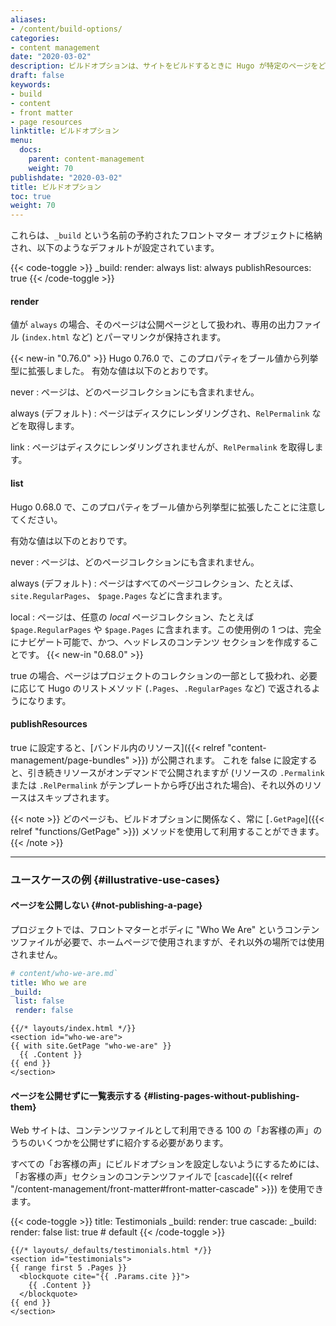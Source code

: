 ```yaml
---
aliases:
- /content/build-options/
categories:
- content management
date: "2020-03-02"
description: ビルドオプションは、サイトをビルドするときに Hugo が特定のページをどのように処理する必要があるかを定義するのに役立ちます。
draft: false
keywords:
- build
- content
- front matter
- page resources
linktitle: ビルドオプション
menu:
  docs:
    parent: content-management
    weight: 70
publishdate: "2020-03-02"
title: ビルドオプション
toc: true
weight: 70
---
```


これらは、`_build` という名前の予約されたフロントマター オブジェクトに格納され、以下のようなデフォルトが設定されています。

{{< code-toggle >}}
_build:
  render: always
  list: always
  publishResources: true
{{< /code-toggle >}}

#### render

値が `always` の場合、そのページは公開ページとして扱われ、専用の出力ファイル (`index.html` など) とパーマリンクが保持されます。

{{< new-in "0.76.0" >}} Hugo 0.76.0 で、このプロパティをブール値から列挙型に拡張しました。 有効な値は以下のとおりです。

never
: ページは、どのページコレクションにも含まれません。

always (デフォルト)
: ページはディスクにレンダリングされ、`RelPermalink` などを取得します。

link
: ページはディスクにレンダリングされませんが、`RelPermalink` を取得します。

#### list

Hugo 0.68.0 で、このプロパティをブール値から列挙型に拡張したことに注意してください。

有効な値は以下のとおりです。

never
: ページは、どのページコレクションにも含まれません。

always (デフォルト)
: ページはすべてのページコレクション、たとえば、 `site.RegularPages`、 `$page.Pages` などに含まれます。

local
: ページは、任意の _local_ ページコレクション、たとえば `$page.RegularPages` や `$page.Pages` に含まれます。この使用例の 1 つは、完全にナビゲート可能で、かつ、ヘッドレスのコンテンツ セクションを作成することです。 {{< new-in "0.68.0" >}}

true の場合、ページはプロジェクトのコレクションの一部として扱われ、必要に応じて Hugo のリストメソッド (`.Pages`、`.RegularPages` など) で返されるようになります。

#### publishResources

true に設定すると、[バンドル内のリソース]({{< relref "content-management/page-bundles" >}}) が公開されます。
これを false に設定すると、引き続きリソースがオンデマンドで公開されますが (リソースの `.Permalink` または `.RelPermalink` がテンプレートから呼び出された場合)、それ以外のリソースはスキップされます。

{{< note >}}
どのページも、ビルドオプションに関係なく、常に [`.GetPage`]({{< relref "functions/GetPage" >}}) メソッドを使用して利用することができます。
{{< /note >}}

------

### ユースケースの例 {#illustrative-use-cases}

#### ページを公開しない {#not-publishing-a-page}

プロジェクトでは、フロントマターとボディに "Who We Are" というコンテンツファイルが必要で、ホームページで使用されますが、それ以外の場所では使用されません。

```yaml
# content/who-we-are.md`
title: Who we are
_build:
 list: false
 render: false
```

```go-html-template
{{/* layouts/index.html */}}
<section id="who-we-are">
{{ with site.GetPage "who-we-are" }}
  {{ .Content }}
{{ end }}
</section>
```

#### ページを公開せずに一覧表示する {#listing-pages-without-publishing-them}

Web サイトは、コンテンツファイルとして利用できる 100 の「お客様の声」のうちのいくつかを公開せずに紹介する必要があります。

すべての「お客様の声」にビルドオプションを設定しないようにするためには、「お客様の声」セクションのコンテンツファイルで [`cascade`]({{< relref "/content-management/front-matter#front-matter-cascade" >}}) を使用できます。

{{< code-toggle >}}
title: Testimonials
_build:
  render: true
cascade:
  _build:
    render: false
    list: true # default
{{< /code-toggle >}}

```go-html-template
{{/* layouts/_defaults/testimonials.html */}}
<section id="testimonials">
{{ range first 5 .Pages }}
  <blockquote cite="{{ .Params.cite }}">
    {{ .Content }}
  </blockquote>
{{ end }}
</section>

